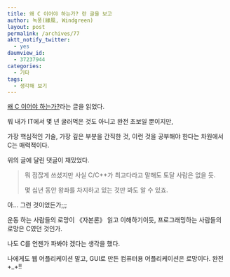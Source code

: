```yaml
---
title: 왜 C 이어야 하는가? 란 글을 보고
author: 녹풍(綠風, Windgreen)
layout: post
permalink: /archives/77
aktt_notify_twitter:
  - yes
daumview_id:
  - 37237944
categories:
  - 기타
tags:
  - 생각해 보기
---
```

<a href="http://pro-game.tistory.com/5" target="_blank">왜 C 이어야 하는가?</a>라는 글을 읽었다.

뭐 내가 IT에서 몇 년 굴러먹은 것도 아니고 완전 초보일 뿐이지만,

가장 핵심적인 기술, 가장 깊은 부분을 간직한 것, 이런 것을 공부해야 한다는 차원에서 C는 매력적이다.

위의 글에 달린 댓글이 재밌었다.

> 뭐 점잖게 쓰셨지만 사실 C/C++가 최고다라고 말해도 토달 사람은 없을 듯.
> 
> 몇 십년 동안 왕좌를 차지하고 있는 것만 봐도 알 수 있죠.

아&#8230; 그런 것이었든가;;;

운동 하는 사람들의 로망이 《자본론》 읽고 이해하기이듯, 프로그래밍하는 사람들의 로망은 C였던 것인가.

나도 C를 언젠가 파봐야 겠다는 생각을 했다.

나에게도 웹 어플리케이션 말고, GUI로 만든 컴퓨터용 어플리케이션은 로망이다. 완전 +_+!!